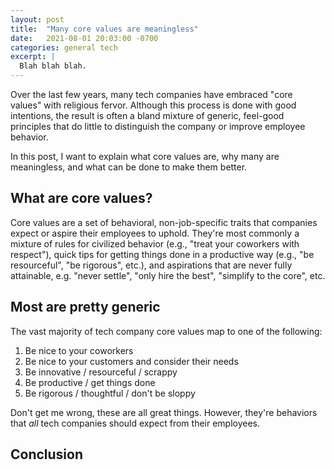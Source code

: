 ```yaml
---
layout: post
title:  "Many core values are meaningless"
date:   2021-08-01 20:03:00 -0700
categories: general tech
excerpt: |
  Blah blah blah.
---
```


Over the last few years, many tech companies have embraced "core values"
with religious fervor. Although this process is done with good intentions,
the result is often a bland mixture of generic, feel-good principles that
do little to distinguish the company or improve employee behavior.

In this post, I want to explain what core values are, why many are meaningless,
and what can be done to make them better.

## What are core values?

Core values are a set of behavioral, non-job-specific traits that companies
expect or aspire their employees to uphold. They're most commonly a mixture of
rules for civilized behavior (e.g., "treat your coworkers with respect"),
quick tips for getting things done in a productive way (e.g.,
"be resourceful", "be rigorous", etc.), and aspirations that are never fully
attainable, e.g. "never settle", "only hire the best", "simplify to the core", etc.


## Most are pretty generic

The vast majority of tech company core values map to one of the following:

1. Be nice to your coworkers
2. Be nice to your customers and consider their needs
3. Be innovative / resourceful / scrappy
4. Be productive / get things done
5. Be rigorous / thoughtful / don't be sloppy

Don't get me wrong, these are all great things. However, they're behaviors
that *all* tech companies should expect from their employees.


## Conclusion

